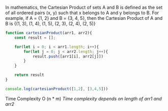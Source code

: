 In mathematics, the Cartesian Product of sets A and B is defined as the set of all ordered pairs (x, y) such that x belongs to A and y belongs to B. For example, if A = {1, 2} and B = {3, 4, 5}, then the Cartesian Product of A and B is {(1, 3), (1, 4), (1, 5), (2, 3), (2, 4), (2, 5)}

```js
function cartesianProduct(arr1, arr2){
    const result = [];

    for(let i = 0; i < arr1.length; i++){
        for(let j = 0; j < arr2.length; j++){
            result.push([arr1[i], arr2[j]])
        }
    }

    return result
}

console.log(cartesianProduct([1,2], [3,4,5]))
```

Time Complexity
O (n * m)
*Time complexity depends on length of arr1 and arr2*
